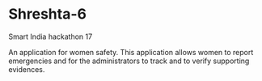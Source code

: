 # Shreshta-6
Smart India hackathon 17

An application for women safety. This application allows women to report emergencies and for the administrators to track and to verify supporting evidences.
